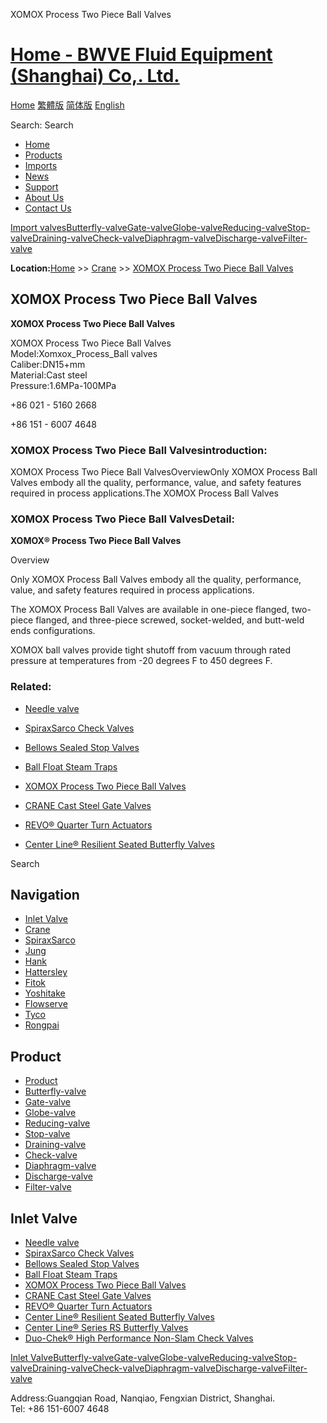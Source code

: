 XOMOX Process Two Piece Ball Valves

# [Home - BWVE Fluid Equipment (Shanghai) Co,. Ltd.](/en.html)

[Home](/en.html 'home') [繁體版](/tw.html '切換到繁體中文版') [简体版](/ '切换到简体中文版') [English](/en.html 'Switch to English Version')

Search: Search

- [Home](/en.html 'Home')
- [Products](/valves/87.html 'Products')
- [Imports](/valves/88.html 'Imports')
- [News](/article/arts/85.html 'News')
- [Support](/article/arts/86.html 'Support')
- [About Us](/about_en.html 'About Us')
- [Contact Us](/contact_en.html 'Contact Us')

[Import valves](/valves/88.html 'Import valves')[Butterfly-valve](/valves/89.html)[Gate-valve](/valves/90.html)[Globe-valve](/valves/91.html)[Reducing-valve](/valves/92.html)[Stop-valve](/valves/93.html)[Draining-valve](/valves/94.html)[Check-valve](/valves/95.html)[Diaphragm-valve](/valves/96.html)[Discharge-valve](/valves/97.html)[Filter-valve](/valves/98.html)

**Location:**[Home](/en.html) >> [Crane](/valves/100.html) >> [XOMOX Process Two Piece Ball Valves](/valve/80.html)

## XOMOX Process Two Piece Ball Valves

  
**XOMOX Process Two Piece Ball Valves**

XOMOX Process Two Piece Ball Valves  
Model:Xomxox_Process_Ball valves  
Caliber:DN15+mm  
Material:Cast steel  
Pressure:1.6MPa-100MPa

+86 021 - 5160 2668

+86 151 - 6007 4648

### XOMOX Process Two Piece Ball Valvesintroduction:

XOMOX Process Two Piece Ball ValvesOverviewOnly XOMOX Process Ball Valves embody all the quality, performance, value, and safety features required in process applications.The XOMOX Process Ball Valves

### XOMOX Process Two Piece Ball ValvesDetail:

**XOMOX® Process Two Piece Ball Valves**

Overview

Only XOMOX Process Ball Valves embody all the quality, performance, value, and safety features required in process applications.

The XOMOX Process Ball Valves are available in one-piece flanged, two-piece flanged, and three-piece screwed, socket-welded, and butt-weld ends configurations.

XOMOX ball valves provide tight shutoff from vacuum through rated pressure at temperatures from -20 degrees F to 450 degrees F.

### Related:

- [Needle valve](/valve/84.html 'Needle valve')

- [SpiraxSarco Check Valves](/valve/83.html 'SpiraxSarco Check Valves')

- [Bellows Sealed Stop Valves](/valve/82.html 'Bellows Sealed Stop Valves')

- [Ball Float Steam Traps](/valve/81.html 'Ball Float Steam Traps')

- [XOMOX Process Two Piece Ball Valves](/valve/80.html 'XOMOX Process Two Piece Ball Valves')

- [CRANE Cast Steel Gate Valves](/valve/79.html 'CRANE Cast Steel Gate Valves')

- [REVO® Quarter Turn Actuators](/valve/78.html 'REVO® Quarter Turn Actuators')

- [Center Line® Resilient Seated Butterfly Valves](/valve/77.html 'Center Line® Resilient Seated Butterfly Valves')

Search

## Navigation

- [Inlet Valve](/valves/88.html 'Inlet Valve')
- [Crane](/valves/100.html)
- [SpiraxSarco](/valves/101.html)
- [Jung](/valves/102.html)
- [Hank](/valves/103.html)
- [Hattersley](/valves/104.html)
- [Fitok](/valves/105.html)
- [Yoshitake](/valves/106.html)
- [Flowserve](/valves/107.html)
- [Tyco](/valves/108.html)
- [Rongpai](/valves/109.html)

## Product

- [Product](/valves/87.html 'Product')
- [Butterfly-valve](/valves/89.html)
- [Gate-valve](/valves/90.html)
- [Globe-valve](/valves/91.html)
- [Reducing-valve](/valves/92.html)
- [Stop-valve](/valves/93.html)
- [Draining-valve](/valves/94.html)
- [Check-valve](/valves/95.html)
- [Diaphragm-valve](/valves/96.html)
- [Discharge-valve](/valves/97.html)
- [Filter-valve](/valves/98.html)

## Inlet Valve

- [Needle valve](/valve/84.html)
- [SpiraxSarco Check Valves](/valve/83.html)
- [Bellows Sealed Stop Valves](/valve/82.html)
- [Ball Float Steam Traps](/valve/81.html)
- [XOMOX Process Two Piece Ball Valves](/valve/80.html)
- [CRANE Cast Steel Gate Valves](/valve/79.html)
- [REVO® Quarter Turn Actuators](/valve/78.html)
- [Center Line® Resilient Seated Butterfly Valves](/valve/77.html)
- [Center Line® Series RS Butterfly Valves](/valve/76.html)
- [Duo-Chek® High Performance Non-Slam Check Valves](/valve/75.html)

[Inlet Valve](/valves/88.html 'Inlet Valve')[Butterfly-valve](/valves/89.html)[Gate-valve](/valves/90.html)[Globe-valve](/valves/91.html)[Reducing-valve](/valves/92.html)[Stop-valve](/valves/93.html)[Draining-valve](/valves/94.html)[Check-valve](/valves/95.html)[Diaphragm-valve](/valves/96.html)[Discharge-valve](/valves/97.html)[Filter-valve](/valves/98.html)

Address:Guangqian Road, Nanqiao, Fengxian District, Shanghai.  
Tel: +86 151-6007 4648
